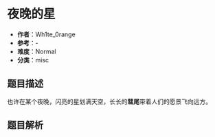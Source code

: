 # 夜晚的星

- **作者**：Wh1te_0range
- **参考**：-
- **难度**：Normal
- **分类**：misc

## 题目描述

也许在某个夜晚，闪亮的星划满天空，长长的**彗尾**带着人们的愿景飞向远方。

## 题目解析


